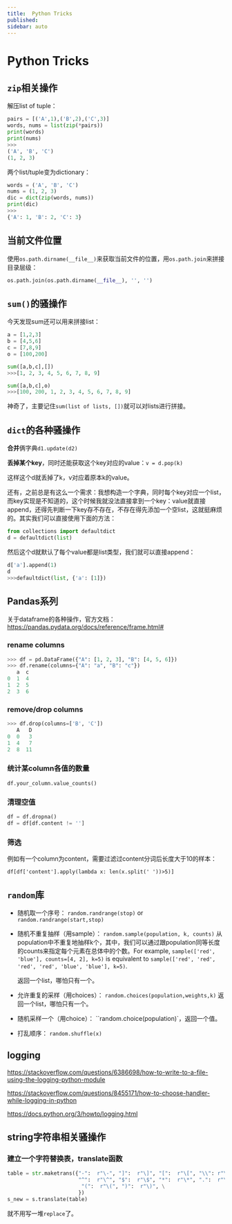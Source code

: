 ```yaml
---
title:  Python Tricks
published: 
sidebar: auto
---
```


# Python Tricks

## `zip`相关操作

解压list of tuple：

```python
pairs = [('A',1),('B',2),('C',3)]
words, nums = list(zip(*pairs))
print(words)
print(nums)
>>>
('A', 'B', 'C')
(1, 2, 3)
```

两个list/tuple变为dictionary：

```python
words = ('A', 'B', 'C')
nums = (1, 2, 3)
dic = dict(zip(words, nums))
print(dic)
>>>
{'A': 1, 'B': 2, 'C': 3}
```

## 当前文件位置

使用`os.path.dirname(__file__)`来获取当前文件的位置，用`os.path.join`来拼接目录层级：

```python
os.path.join(os.path.dirname(__file__), '', '')
```

## `sum()`的骚操作

今天发现sum还可以用来拼接list：

```python
a = [1,2,3]
b = [4,5,6]
c = [7,8,9]
o = [100,200]
```

```python
sum([a,b,c],[])
>>>[1, 2, 3, 4, 5, 6, 7, 8, 9]
```

```python
sum([a,b,c],o)
>>>[100, 200, 1, 2, 3, 4, 5, 6, 7, 8, 9]
```

神奇了，主要记住`sum(list of lists, [])`就可以对lists进行拼接。



## `dict`的各种骚操作

**合并**俩字典`d1.update(d2)`

**丢掉某个key**，同时还能获取这个key对应的value：`v = d.pop(k)`

这样这个d就丢掉了k，v对应着原本k的value。

还有，之前总是有这么一个需求：我想构造一个字典，同时每个key对应一个list，而key实现是不知道的，这个时候我就没法直接拿到一个key：value就直接append，还得先判断一下key存不存在，不存在得先添加一个空list，这就挺麻烦的。其实我们可以直接使用下面的方法：

```python
from collections import defaultdict
d = defaultdict(list)
```

然后这个d就默认了每个value都是list类型，我们就可以直接append：

```python
d['a'].append(1)
d
>>>defaultdict(list, {'a': [1]})
```



## Pandas系列

关于dataframe的各种操作，官方文档：https://pandas.pydata.org/docs/reference/frame.html#

### rename columns

```python
>>> df = pd.DataFrame({"A": [1, 2, 3], "B": [4, 5, 6]})
>>> df.rename(columns={"A": "a", "B": "c"})
   a  c
0  1  4
1  2  5
2  3  6
```



### remove/drop columns

```python
>>> df.drop(columns=['B', 'C'])
   A   D
0  0   3
1  4   7
2  8  11
```

### 统计某column各值的数量

`df.your_column.value_counts()`



### 清理空值

```python
df = df.dropna()
df = df[df.content != ''] 
```



### 筛选

例如有一个column为content，需要过滤过content分词后长度大于10的样本：

`df[df['content'].apply(lambda x: len(x.split(' '))>5)]`





## `random`库

- 随机取一个序号：
  `random.randrange(stop)` or `random.randrange(start,stop)`

- 随机不重复抽样（用sample）：
  `random.sample(population, k, counts)`
  从population中不重复地抽样k个，其中，我们可以通过跟population同等长度的counts来指定每个元素在总体中的个数。For example, `sample(['red', 'blue'], counts=[4, 2], k=5)` is equivalent to `sample(['red', 'red', 'red', 'red', 'blue', 'blue'], k=5)`.

  返回一个list，哪怕只有一个。

- 允许重复的采样（用choices）：
  `random.choices(population,weights,k)`
  返回一个list，哪怕只有一个。

- 随机采样一个（用choice）：
  ``random.choice(population)`，返回一个值。

- 打乱顺序：
  `random.shuffle(x)`

  



## logging

https://stackoverflow.com/questions/6386698/how-to-write-to-a-file-using-the-logging-python-module

https://stackoverflow.com/questions/8455171/how-to-choose-handler-while-logging-in-python

https://docs.python.org/3/howto/logging.html



## string字符串相关骚操作

### 建立一个字符替换表，translate函数

```python
table = str.maketrans({"-":  r"\-", "]":  r"\]", "[":  r"\[", "\\": r"\\", \
                       "^":  r"\^", "$":  r"\$", "*":  r"\*", ".":  r"\.", \
                        "(":  r"\(", ")":  r"\)", \
                       })
s_new = s.translate(table)
```

就不用写一堆`replace`了。

